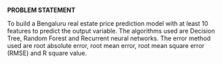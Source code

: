 **PROBLEM STATEMENT**

To build a Bengaluru real estate price prediction model with at least 10 features to predict the output variable. The algorithms used are Decision Tree, Random Forest and Recurrent neural networks. The error method used are root absolute error, root mean error, root mean square error (RMSE) and R square value.
